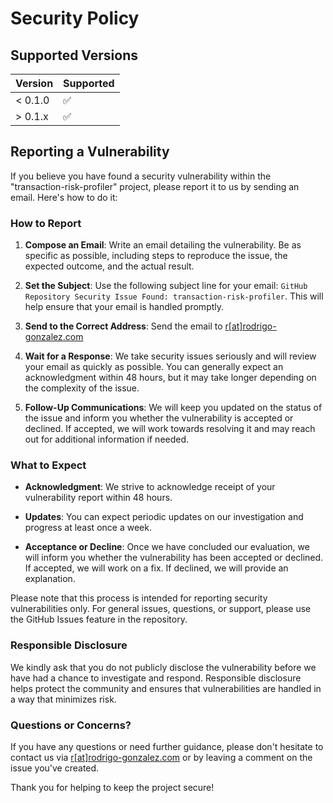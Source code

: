 # Security Policy

## Supported Versions

| Version | Supported          |
|---------|--------------------|
| < 0.1.0 | :white_check_mark: |
| > 0.1.x | :white_check_mark: |

## Reporting a Vulnerability

If you believe you have found a security vulnerability within the
"transaction-risk-profiler" project, please report it to us by
sending an email. Here's how to do it:

### How to Report

1.  **Compose an Email**: Write an email detailing the
    vulnerability. Be as specific as possible, including steps to
    reproduce the issue, the expected outcome, and the actual
    result.

2.  **Set the Subject**: Use the following subject line for your
    email: ``GitHub Repository Security Issue Found:
    transaction-risk-profiler``. This will help ensure that your
    email is handled promptly.

3.  **Send to the Correct Address**: Send the email to
    [r\[at\]rodrigo-gonzalez.com](mailto:r@rodrigo-gonzalez.com)

4.  **Wait for a Response**: We take security issues seriously
    and will review your email as quickly as possible. You can
    generally expect an acknowledgment within 48 hours, but it
    may take longer depending on the complexity of the issue.

5.  **Follow-Up Communications**: We will keep you updated on the
    status of the issue and inform you whether the vulnerability
    is accepted or declined. If accepted, we will work towards
    resolving it and may reach out for additional information if
    needed.

### What to Expect

-   **Acknowledgment**: We strive to acknowledge receipt of your
    vulnerability report within 48 hours.

-   **Updates**: You can expect periodic updates on our
    investigation and progress at least once a week.

-   **Acceptance or Decline**: Once we have concluded our
    evaluation, we will inform you whether the vulnerability has
    been accepted or declined. If accepted, we will work on a
    fix. If declined, we will provide an explanation.

Please note that this process is intended for reporting security
vulnerabilities only. For general issues, questions, or support,
please use the GitHub Issues feature in the repository.

### Responsible Disclosure

We kindly ask that you do not publicly disclose the vulnerability
before we have had a chance to investigate and respond.
Responsible disclosure helps protect the community and ensures
that vulnerabilities are handled in a way that minimizes risk.

### Questions or Concerns?

If you have any questions or need further guidance, please don't
hesitate to contact us via
[r\[at\]rodrigo-gonzalez.com](mailto:r@rodrigo-gonzalez.com)
or by leaving a comment on the issue you've created.

Thank you for helping to keep the project secure!
